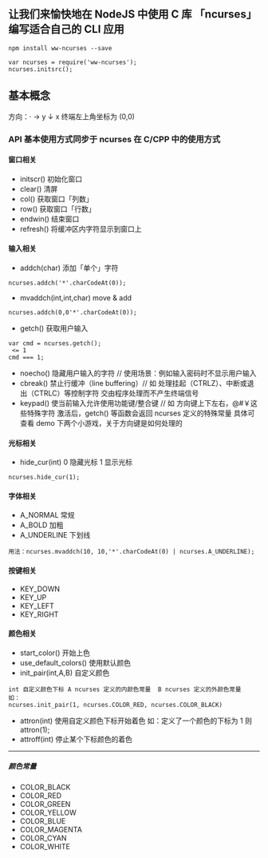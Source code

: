 ## 让我们来愉快地在 NodeJS 中使用 C 库  「ncurses」 编写适合自己的 CLI 应用 
```
npm install ww-ncurses --save
```
```
var ncurses = require('ww-ncurses');
ncurses.initsrc();
```
## 基本概念
方向：· → y
     ↓
     x
终端左上角坐标为 (0,0)
### API 基本使用方式同步于 ncurses 在 C/CPP 中的使用方式

#### 窗口相关
- initscr()             初始化窗口
- clear()               清屏
- col()                 获取窗口「列数」
- row()                 获取窗口「行数」
- endwin()              结束窗口
- refresh()             将缓冲区内字符显示到窗口上
#### 输入相关
- addch(char)           添加「单个」字符
```
ncurses.addch('*'.charCodeAt(0));
```
- mvaddch(int,int,char) move & add
```
ncurses.addch(0,0'*'.charCodeAt(0));
```
- getch()               获取用户输入
```
var cmd = ncurses.getch();
 <= 1
cmd === 1;
```
- noecho()              隐藏用户输入的字符 // 使用场景：例如输入密码时不显示用户输入
- cbreak()              禁止行缓冲（line buffering）// 如 处理挂起（CTRLZ）、中断或退出（CTRLC）等控制字符 交由程序处理而不产生终端信号
- keypad()              使当前输入允许使用功能键/整合键  // 如 方向键上下左右，@#￥这些特殊字符
激活后，getch() 等函数会返回 ncurses 定义的特殊常量   具体可查看 demo 下两个小游戏，关于方向键是如何处理的
#### 光标相关
- hide_cur(int)         0 隐藏光标 1 显示光标
```
ncurses.hide_cur(1);
```
#### 字体相关
- A_NORMAL              常规
- A_BOLD                加粗
- A_UNDERLINE           下划线
```
用法：ncurses.mvaddch(10, 10,'*'.charCodeAt(0) | ncurses.A_UNDERLINE);
```
#### 按键相关
- KEY_DOWN
- KEY_UP
- KEY_LEFT
- KEY_RIGHT
#### 颜色相关
- start_color()         开始上色
- use_default_colors()  使用默认颜色
- init_pair(int,A,B)    自定义颜色    
```
int 自定义颜色下标 A ncurses 定义的内颜色常量  B ncurses 定义的外颜色常量   如：
ncurses.init_pair(1, ncurses.COLOR_RED, ncurses.COLOR_BLACK)
```
- attron(int)           使用自定义颜色下标开始着色 如：定义了一个颜色的下标为 1 则 attron(1);
- attroff(int)          停止某个下标颜色的着色

---
##### 颜色常量
- COLOR_BLACK
- COLOR_RED
- COLOR_GREEN
- COLOR_YELLOW
- COLOR_BLUE
- COLOR_MAGENTA
- COLOR_CYAN
- COLOR_WHITE